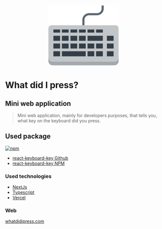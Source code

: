 <p align="center">
  <img src="https://github.com/massoprod/what-did-i-press/blob/main/public/keyboard.png?raw=true" height="200" />
</p>

# What did I press?
## Mini web application

> Mini web application, mainly for developers purposes, that tells you, what key on the keyboard did you press.

## Used package
[![npm](https://img.shields.io/npm/v/react-keyboard-key?style=plastic)](https://www.npmjs.com/package/react-keyboard-key)

* [react-keyboard-key Github](https://github.com/massoprod/react-keyboard-key)
* [react-keyboard-key NPM](https://www.npmjs.com/package/react-keyboard-key)

### Used technologies

*  [NextJs](https://nextjs.org/)
*  [Typescript](https://www.typescriptlang.org/)
*  [Vercel](https://vercel.com/)

### Web

[whatdidipress.com](https://whatdidipress.com/)
